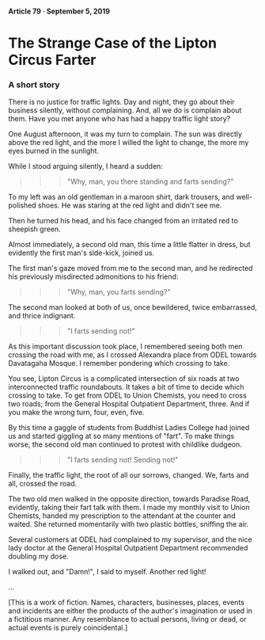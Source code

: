 #### Article 79 · September 5, 2019

# The Strange Case of the Lipton Circus Farter

### A short story

There is no justice for traffic lights. Day and night, they go about their business silently, without complaining. And, all we do is complain about them. Have you met anyone who has had a happy traffic light story?

One August afternoon, it was my turn to complain. The sun was directly above the red light, and the more I willed the light to change, the more my eyes burned in the sunlight.

While I stood arguing silently, I heard a sudden:

>>> "Why, man, you there standing and farts sending?"

To my left was an old gentleman in a maroon shirt, dark trousers, and well-polished shoes. He was staring at the red light and didn't see me.

Then he turned his head, and his face changed from an irritated red to sheepish green.

Almost immediately, a second old man, this time a little flatter in dress, but evidently the first man's side-kick, joined us.

The first man's gaze moved from me to the second man, and he redirected his previously misdirected admonitions to his friend:

>>> "Why, man, you farts sending?"

The second man looked at both of us, once bewildered, twice embarrassed, and thrice indignant.

>>> "I farts sending not!"

As this important discussion took place, I remembered seeing both men crossing the road with me, as I crossed Alexandra place from ODEL towards Davatagaha Mosque. I remember pondering which crossing to take.

You see, Lipton Circus is a complicated intersection of six roads at two interconnected traffic roundabouts. It takes a bit of time to decide which crossing to take. To get from ODEL to Union Chemists, you need to cross two roads; from the General Hospital Outpatient Department, three. And if you make the wrong turn, four, even, five.

By this time a gaggle of students from Buddhist Ladies College had joined us and started giggling at so many mentions of "fart". To make things worse, the second old man continued to protest with childlike dudgeon.

>>> "I farts sending not! Sending not!"

Finally, the traffic light, the root of all our sorrows, changed. We, farts and all, crossed the road.

The two old men walked in the opposite direction, towards Paradise Road, evidently, taking their fart talk with them. I made my monthly visit to Union Chemists, handed my prescription to the attendant at the counter and waited. She returned momentarily with two plastic bottles, sniffing the air.

Several customers at ODEL had complained to my supervisor, and the nice lady doctor at the General Hospital Outpatient Department recommended doubling my dose.

I walked out, and "Damn!", I said to myself. Another red light!

...

[This is a work of fiction. Names, characters, businesses, places, events and incidents are either the products of the author's imagination or used in a fictitious manner. Any resemblance to actual persons, living or dead, or actual events is purely coincidental.]
